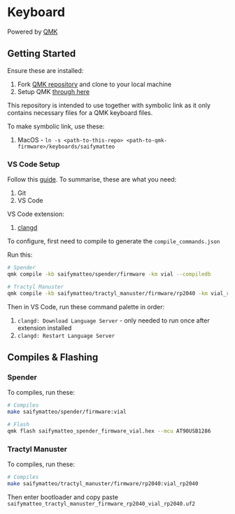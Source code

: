 # Keyboard

Powered by [QMK](https://qmk.fm/)

## Getting Started

Ensure these are installed:

1. Fork [QMK repository](https://github.com/qmk/qmk_firmware) and clone to your local machine
2. Setup QMK [through here](https://docs.qmk.fm/newbs_getting_started)

This repository is intended to use together with symbolic link as it only contains necessary files for a QMK keyboard files.

To make symbolic link, use these:

1. MacOS - `ln -s <path-to-this-repo> <path-to-qmk-firmware>/keyboards/saifymatteo`

### VS Code Setup

Follow this [guide](https://docs.qmk.fm/other_vscode). To summarise, these are what you need:

1. Git
2. VS Code

VS Code extension:

1. [clangd](https://marketplace.visualstudio.com/items?itemName=llvm-vs-code-extensions.vscode-clangd)

To configure, first need to compile to generate the `compile_commands.json`

Run this:

```bash
# Spender
qmk compile -kb saifymatteo/spender/firmware -km vial --compiledb

# Tractyl Manuster
qmk compile -kb saifymatteo/tractyl_manuster/firmware/rp2040 -km vial_rp2040 --compiledb
```

Then in VS Code, run these command palette in order:

1. `clangd: Download Language Server` - only needed to run once after extension installed
2. `clangd: Restart Language Server`

## Compiles & Flashing

### Spender

To compiles, run these:

```bash
# Compiles
make saifymatteo/spender/firmware:vial

# Flash
qmk flash saifymatteo_spender_firmware_vial.hex --mcu AT90USB1286
```

### Tractyl Manuster

To compiles, run these:

```bash
# Compiles
make saifymatteo/tractyl_manuster/firmware/rp2040:vial_rp2040
```

Then enter bootloader and copy paste `saifymatteo_tractyl_manuster_firmware_rp2040_vial_rp2040.uf2`
